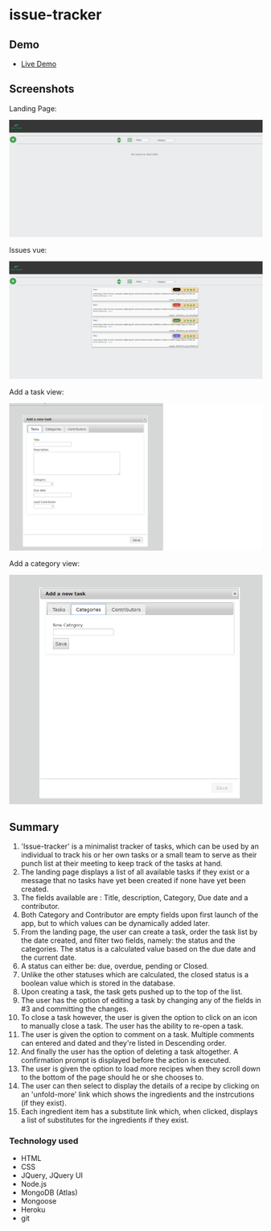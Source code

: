 # issue-tracker


## Demo

- [Live Demo](https://tranquil-river-78377.herokuapp.com/)

## Screenshots
Landing Page:

![landing page](issue-tracker-landing-page.png)

Issues vue:

![Issues list](issues-listed.png)

Add a task view:

![Add a task view](add-a-task-dialog.png)

Add a category view:

![Add a category view](add-a-category-tab.png)

## Summary

1. 'Issue-tracker' is a minimalist tracker of tasks, which can be used by an individual to track his or her own tasks or a small team to serve as their punch list at their meeting to keep track of the tasks at hand.
2. The landing page displays a list of all available tasks if they exist or a message that no tasks have yet been created if none have yet been created.
3. The fields available are : Title, description, Category, Due date and a contributor.
4. Both Category and Contributor are empty fields upon first launch of the app, but to which values can be dynamically added later.
5. From the landing page, the user can create a task, order the task list by the date created, and filter two fields, namely: the status and the categories. The status is a calculated value based on the due date and the current date.
6. A status can either be: due, overdue, pending or Closed.
7. Unlike the other statuses which are calculated, the closed status is a boolean value which is stored in the database.
8. Upon creating a task, the task gets pushed up to the top of the list. 
9. The user has the option of editing a task by changing any of the fields in #3 and committing the changes.
10. To close a task however, the user is given the option to click on an icon to manually close a task. The user has the ability to re-open a task. 
11. The user is given the option to comment on a task. Multiple comments can entered and dated and they're listed in Descending order.
12. And finally the user has the option of deleting a task altogether. A confirmation prompt is displayed before the action is executed.
4. The user is given the option to load more recipes when they scroll down to the bottom of the page should he or she chooses to.
5. The user can then select to display the details of a recipe by clicking on an 'unfold-more' link which shows the ingredients and the instrcutions (if they exist).
6. Each ingredient item has a substitute link which, when clicked, displays a list of substitutes for the ingredients if they exist.


### Technology used
* HTML
* CSS
* JQuery, JQuery UI
* Node.js
* MongoDB (Atlas)
* Mongoose
* Heroku
* git
